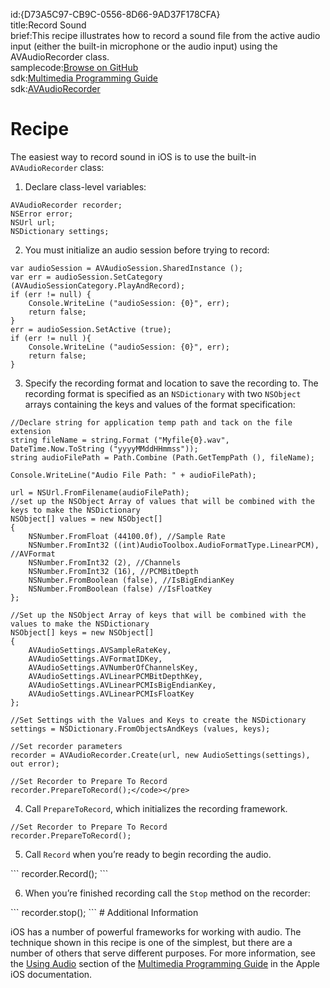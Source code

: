 id:{D73A5C97-CB9C-0556-8D66-9AD37F178CFA}  
title:Record Sound  
brief:This recipe illustrates how to record a sound file from the active audio input (either the built-in microphone or the audio input) using the AVAudioRecorder class.  
samplecode:[Browse on GitHub](https://github.com/xamarin/recipes/tree/master/ios/media/sound/record_sound)  
sdk:[Multimedia Programming Guide](https://developer.apple.com/library/ios/#documentation/AudioVideo/Conceptual/MultimediaPG/Introduction/Introduction.html)  
sdk:[AVAudioRecorder](https://developer.apple.com/library/ios/#documentation/AVFoundation/Reference/AVAudioRecorder_ClassReference/Reference/Reference.html)  

<a name="Recipe" class="injected"></a>


# Recipe

The easiest way to record sound in iOS is to use the built-in `AVAudioRecorder`
class:

1. Declare class-level variables:
```
AVAudioRecorder recorder;
NSError error;
NSUrl url;
NSDictionary settings;
```

<ol start="2">
  <li>You must initialize an audio session before trying to record:</li>
</ol>

```
var audioSession = AVAudioSession.SharedInstance ();
var err = audioSession.SetCategory (AVAudioSessionCategory.PlayAndRecord);
if (err != null) {
    Console.WriteLine ("audioSession: {0}", err);
    return false;
}
err = audioSession.SetActive (true);
if (err != null ){
    Console.WriteLine ("audioSession: {0}", err);
    return false;
}
```
<ol start="3">
  <li>Specify the recording format and location to save the recording to. The
  recording format is specified as an <code>NSDictionary</code> with two <code>NSObject</code> arrays
  containing the keys and values of the format specification:</li>
</ol>

```
//Declare string for application temp path and tack on the file extension
string fileName = string.Format ("Myfile{0}.wav", DateTime.Now.ToString ("yyyyMMddHHmmss"));
string audioFilePath = Path.Combine (Path.GetTempPath (), fileName);

Console.WriteLine("Audio File Path: " + audioFilePath);

url = NSUrl.FromFilename(audioFilePath);
//set up the NSObject Array of values that will be combined with the keys to make the NSDictionary
NSObject[] values = new NSObject[]
{
    NSNumber.FromFloat (44100.0f), //Sample Rate
    NSNumber.FromInt32 ((int)AudioToolbox.AudioFormatType.LinearPCM), //AVFormat
    NSNumber.FromInt32 (2), //Channels
    NSNumber.FromInt32 (16), //PCMBitDepth
    NSNumber.FromBoolean (false), //IsBigEndianKey
    NSNumber.FromBoolean (false) //IsFloatKey
};

//Set up the NSObject Array of keys that will be combined with the values to make the NSDictionary
NSObject[] keys = new NSObject[]
{
    AVAudioSettings.AVSampleRateKey,
    AVAudioSettings.AVFormatIDKey,
    AVAudioSettings.AVNumberOfChannelsKey,
    AVAudioSettings.AVLinearPCMBitDepthKey,
    AVAudioSettings.AVLinearPCMIsBigEndianKey,
    AVAudioSettings.AVLinearPCMIsFloatKey
};

//Set Settings with the Values and Keys to create the NSDictionary
settings = NSDictionary.FromObjectsAndKeys (values, keys);

//Set recorder parameters
recorder = AVAudioRecorder.Create(url, new AudioSettings(settings), out error);

//Set Recorder to Prepare To Record
recorder.PrepareToRecord();</code></pre>
```
<ol start="4">
  <li>Call <code>PrepareToRecord</code>, which initializes the recording framework.</li>
</ol>

```
//Set Recorder to Prepare To Record
recorder.PrepareToRecord();
```

<ol start="5">
  <li>Call <code>Record</code> when you’re ready to begin recording the audio.</li>
</ol>
```
recorder.Record();
```

<ol start="6">
  <li>When you’re finished recording call the <code>Stop</code> method on the
  recorder:</li>
</ol>
```
recorder.stop();
```
# Additional Information

iOS has a number of powerful frameworks for working with audio. The technique
shown in this recipe is one of the simplest, but there are a number of others
that serve different purposes. For more information, see the [Using Audio](https://developer.apple.com/library/ios/#documentation/AudioVideo/Conceptual/MultimediaPG/UsingAudio/UsingAudio.html) section of the [Multimedia Programming Guide](https://developer.apple.com/library/ios/#documentation/AudioVideo/Conceptual/MultimediaPG/Introduction/Introduction.html) in the Apple iOS
documentation.
